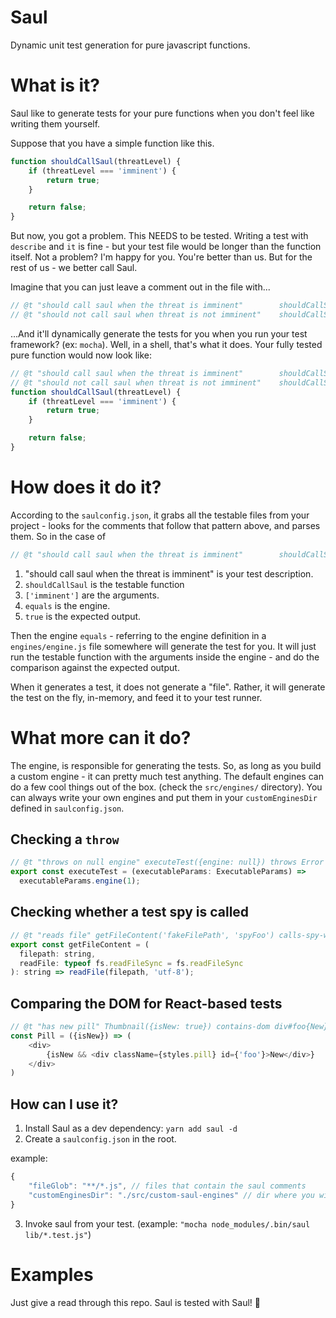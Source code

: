 Saul
====
Dynamic unit test generation for pure javascript functions. 

# What is it?

Saul like to generate tests for your pure functions when you don't feel like writing them yourself.

Suppose that you have a simple function like this.

```js
function shouldCallSaul(threatLevel) {
    if (threatLevel === 'imminent') {
        return true;
    }

    return false;
}
```

But now, you got a problem. This NEEDS to be tested. Writing a test with `describe` and `it` is fine - but your test file would be longer than the function itself. Not a problem? I'm happy for you. You're better than us. But for the rest of us - we better call Saul.

Imagine that you can just leave a comment out in the file with...

```js
// @t "should call saul when the threat is imminent"        shouldCallSaul('imminent') equals true
// @t "should not call saul when threat is not imminent"    shouldCallSaul('nodanger') equals false
```

...And it'll dynamically generate the tests for you when you run your test framework? (ex: `mocha`). Well, in a shell, that's what it does. Your fully tested pure function would now look like:

```js
// @t "should call saul when the threat is imminent"        shouldCallSaul('imminent') equals true
// @t "should not call saul when threat is not imminent"    shouldCallSaul('nodanger') equals false
function shouldCallSaul(threatLevel) {
    if (threatLevel === 'imminent') {
        return true;
    }

    return false;
}
```

# How does it do it?

According to the `saulconfig.json`, it grabs all the testable files from your project - looks for the comments that follow that pattern above, and parses them. So in the case of

```js
// @t "should call saul when the threat is imminent"        shouldCallSaul('imminent') equals true
```

1. "should call saul when the threat is imminent" is your test description.
2. `shouldCallSaul` is the testable function
3. `['imminent']` are the arguments.
4. `equals` is the engine.
5. `true` is the expected output.

Then the engine `equals` - referring to the engine definition in a `engines/engine.js` file somewhere will generate the test for you. It will just run the testable function with the arguments inside the engine - and do the comparison against the expected output.

When it generates a test, it does not generate a "file". Rather, it will generate the test on the fly, in-memory, and feed it to your test runner.

# What more can it do?

The engine, is responsible for generating the tests. So, as long as you build a custom engine - it can pretty much test anything. The default engines can do a few cool things out of the box. (check the `src/engines/` directory). You can always write your own engines and put them in your `customEnginesDir` defined in `saulconfig.json`.

## Checking a `throw`

```js
// @t "throws on null engine" executeTest({engine: null}) throws Error
export const executeTest = (executableParams: ExecutableParams) =>
  executableParams.engine(1);
```

## Checking whether a test spy is called

```js
// @t "reads file" getFileContent('fakeFilePath', 'spyFoo') calls-spy-with fakeFilePath
export const getFileContent = (
  filepath: string,
  readFile: typeof fs.readFileSync = fs.readFileSync
): string => readFile(filepath, 'utf-8');
```

## Comparing the DOM for React-based tests

```js
// @t "has new pill" Thumbnail({isNew: true}) contains-dom div#foo{New}
const Pill = ({isNew}) => (
    <div>
        {isNew && <div className={styles.pill} id={'foo'}>New</div>}
    </div>
)
```

## How can I use it?

1. Install Saul as a dev dependency: `yarn add saul -d`
2. Create a `saulconfig.json` in the root.

example:
```js
{
    "fileGlob": "**/*.js", // files that contain the saul comments
    "customEnginesDir": "./src/custom-saul-engines" // dir where you will put custom engine .js files
}
```

3. Invoke saul from your test. (example: `"mocha node_modules/.bin/saul lib/*.test.js"`)

# Examples

Just give a read through this repo. Saul is tested with Saul! :rocket:
